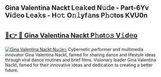 ## Gina Valentina Nackt L𝚎a𝚔ed N𝚞𝚍e - Part-6Yv Vi𝚍𝚎o L𝚎a𝚔s - H𝚘𝚝 O𝚗𝚕yf𝚊ns P𝚑𝚘tos KVU0n

# <h2><a href="http://kfadx8u.oniu.top/?m=Gina+Valentina+Nackt">🔗👉 🔴 Gina Valentina Nackt P𝚑ot𝚘𝚜 V𝚒d𝚎o</a></h2>

[![Gina Valentina Nackt Nu𝚍e𝚜](https://i.imgur.com/0qMVB7G.gif)](http://kfadx8u.oniu.top/?m=Gina+Valentina+Nackt)
Cybernetic performer and multimedia innovator Gina Valentina Nackt, famed for sharing dance and lifestyle ideas through viral dance routines and brief films. Visionary leader Gina Valentina Nackt, famed for their innovative ideas and dedication to creating a better future.  
